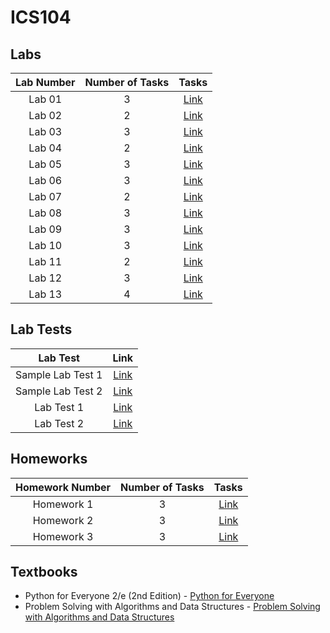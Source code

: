 # ICS104

## Labs

| Lab Number | Number of Tasks | Tasks |
|:------:|:-:|:----------------------------:|
| Lab 01 | 3 | [Link](labs/lab01/README.md) |
| Lab 02 | 2 | [Link](labs/lab02/README.md) |
| Lab 03 | 3 | [Link](labs/lab03/README.md) |
| Lab 04 | 2 | [Link](labs/lab04/README.md) |
| Lab 05 | 3 | [Link](labs/lab05/README.md) |
| Lab 06 | 3 | [Link](labs/lab06/README.md) |
| Lab 07 | 2 | [Link](labs/lab07/README.md) |
| Lab 08 | 3 | [Link](labs/lab08/README.md) |
| Lab 09 | 3 | [Link](labs/lab09/README.md) |
| Lab 10 | 3 | [Link](labs/lab10/README.md) |
| Lab 11 | 2 | [Link](labs/lab11/README.md) |
| Lab 12 | 3 | [Link](labs/lab12/README.md) |
| Lab 13 | 4 | [Link](labs/lab13/README.md) |

## Lab Tests

| Lab Test | Link |
|:--------:|:----:|
| Sample Lab Test 1 | [Link](lab-tests/01-sample-lab1/README.md) |
| Sample Lab Test 2 | [Link](lab-tests/02-sample-lab2/README.md) |
| Lab Test 1 | [Link](lab-tests/03-lab-test1/README.md) |
| Lab Test 2 | [Link](lab-tests/04-lab-test2/README.md) |

## Homeworks

| Homework Number | Number of Tasks | Tasks |
|:---------------:|:---------------:|:-----:|
| Homework 1 | 3 | [Link](homeworks/homework1/README.md) |
| Homework 2 | 3 | [Link](homeworks/homework2/README.md) |
| Homework 3 | 3 | [Link](homeworks/homework3/README.md) |

## Textbooks

- Python for Everyone 2/e (2nd Edition) - [Python for Everyone](python_for_everyone_2e.pdf)
- Problem Solving with Algorithms and Data Structures - [Problem Solving with Algorithms and Data Structures](problem_solving_and_program_in_c.pdf)
